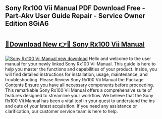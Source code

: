 ## Sony Rx100 Vii Manual PDF Download Free - Part-Akv User Guide Repair - Service Owner Edition 8GiA6

# <h2><a href="http://cf16613.oget.top/?id=Sony+Rx100+Vii+Manual">🔗Download New 👉🔴 Sony Rx100 Vii Manual</a></h2>

[![Sony Rx100 Vii Manual new download](https://i.imgur.com/5g1atiW.png)](http://cf16613.oget.top/?id=Sony+Rx100+Vii+Manual)
Hello and welcome to the user manual for your newly linked Sony Rx100 Vii Manual. This guide is here to help you master the functions and capabilities of your product. Inside, you will find detailed instructions for installation, usage, maintenance, and troubleshooting. Please Review Sony Rx100 Vii Manual the Package Contents Ensure you have all necessary components before proceeding. This remarkable Sony Rx100 Vii Manual offers a comprehensive suite of features designed to streamline your workflow. We believe that the Sony Rx100 Vii Manual has been a vital tool in your quest to understand the ins and outs of your latest acquisition. If you need any assistance or clarification, our customer service team is here to help.
